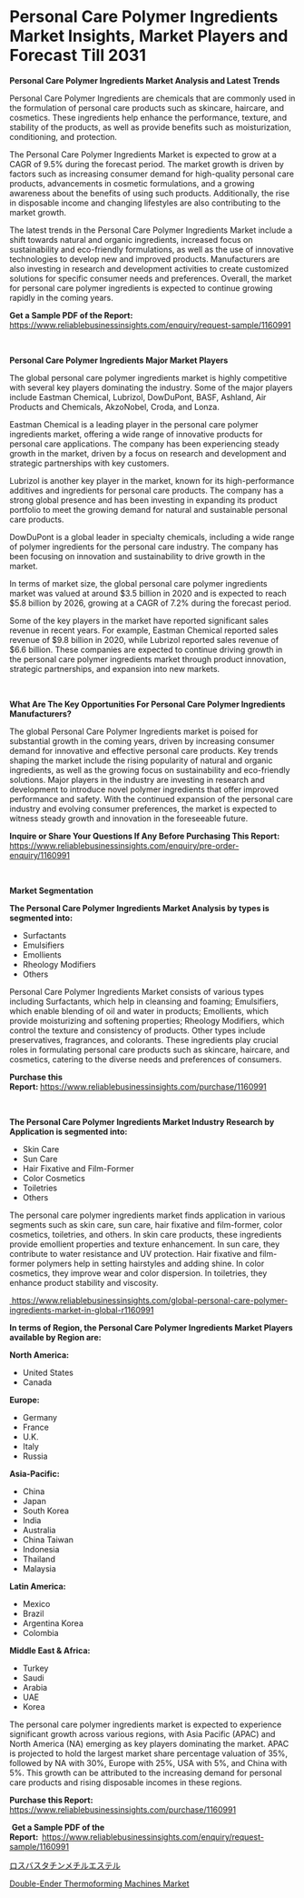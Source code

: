 <p><h1>Personal Care Polymer Ingredients Market Insights, Market Players and Forecast Till 2031</h1></p><p><strong>Personal Care Polymer Ingredients Market Analysis and Latest Trends</strong></p>
<p><p>Personal Care Polymer Ingredients are chemicals that are commonly used in the formulation of personal care products such as skincare, haircare, and cosmetics. These ingredients help enhance the performance, texture, and stability of the products, as well as provide benefits such as moisturization, conditioning, and protection.</p><p>The Personal Care Polymer Ingredients Market is expected to grow at a CAGR of 9.5% during the forecast period. The market growth is driven by factors such as increasing consumer demand for high-quality personal care products, advancements in cosmetic formulations, and a growing awareness about the benefits of using such products. Additionally, the rise in disposable income and changing lifestyles are also contributing to the market growth.</p><p>The latest trends in the Personal Care Polymer Ingredients Market include a shift towards natural and organic ingredients, increased focus on sustainability and eco-friendly formulations, as well as the use of innovative technologies to develop new and improved products. Manufacturers are also investing in research and development activities to create customized solutions for specific consumer needs and preferences. Overall, the market for personal care polymer ingredients is expected to continue growing rapidly in the coming years.</p></p>
<p><strong>Get a Sample PDF of the Report:&nbsp;</strong> <a href="https://www.reliablebusinessinsights.com/enquiry/request-sample/1160991">https://www.reliablebusinessinsights.com/enquiry/request-sample/1160991</a></p>
<p>&nbsp;</p>
<p><strong>Personal Care Polymer Ingredients Major Market Players</strong></p>
<p><p>The global personal care polymer ingredients market is highly competitive with several key players dominating the industry. Some of the major players include Eastman Chemical, Lubrizol, DowDuPont, BASF, Ashland, Air Products and Chemicals, AkzoNobel, Croda, and Lonza.</p><p>Eastman Chemical is a leading player in the personal care polymer ingredients market, offering a wide range of innovative products for personal care applications. The company has been experiencing steady growth in the market, driven by a focus on research and development and strategic partnerships with key customers.</p><p>Lubrizol is another key player in the market, known for its high-performance additives and ingredients for personal care products. The company has a strong global presence and has been investing in expanding its product portfolio to meet the growing demand for natural and sustainable personal care products.</p><p>DowDuPont is a global leader in specialty chemicals, including a wide range of polymer ingredients for the personal care industry. The company has been focusing on innovation and sustainability to drive growth in the market.</p><p>In terms of market size, the global personal care polymer ingredients market was valued at around $3.5 billion in 2020 and is expected to reach $5.8 billion by 2026, growing at a CAGR of 7.2% during the forecast period.</p><p>Some of the key players in the market have reported significant sales revenue in recent years. For example, Eastman Chemical reported sales revenue of $9.8 billion in 2020, while Lubrizol reported sales revenue of $6.6 billion. These companies are expected to continue driving growth in the personal care polymer ingredients market through product innovation, strategic partnerships, and expansion into new markets.</p></p>
<p>&nbsp;</p>
<p><strong>What Are The Key Opportunities For Personal Care Polymer Ingredients Manufacturers?</strong></p>
<p><p>The global Personal Care Polymer Ingredients market is poised for substantial growth in the coming years, driven by increasing consumer demand for innovative and effective personal care products. Key trends shaping the market include the rising popularity of natural and organic ingredients, as well as the growing focus on sustainability and eco-friendly solutions. Major players in the industry are investing in research and development to introduce novel polymer ingredients that offer improved performance and safety. With the continued expansion of the personal care industry and evolving consumer preferences, the market is expected to witness steady growth and innovation in the foreseeable future.</p></p>
<p><strong>Inquire or Share Your Questions If Any Before Purchasing This Report:</strong> <a href="https://www.reliablebusinessinsights.com/enquiry/pre-order-enquiry/1160991">https://www.reliablebusinessinsights.com/enquiry/pre-order-enquiry/1160991</a></p>
<p>&nbsp;</p>
<p><strong>Market Segmentation</strong></p>
<p><strong>The Personal Care Polymer Ingredients Market Analysis by types is segmented into:</strong></p>
<p><ul><li>Surfactants</li><li>Emulsifiers</li><li>Emollients</li><li>Rheology Modifiers</li><li>Others</li></ul></p>
<p><p>Personal Care Polymer Ingredients Market consists of various types including Surfactants, which help in cleansing and foaming; Emulsifiers, which enable blending of oil and water in products; Emollients, which provide moisturizing and softening properties; Rheology Modifiers, which control the texture and consistency of products. Other types include preservatives, fragrances, and colorants. These ingredients play crucial roles in formulating personal care products such as skincare, haircare, and cosmetics, catering to the diverse needs and preferences of consumers.</p></p>
<p><strong>Purchase this Report:&nbsp;</strong><a href="https://www.reliablebusinessinsights.com/purchase/1160991">https://www.reliablebusinessinsights.com/purchase/1160991</a></p>
<p>&nbsp;</p>
<p><strong>The Personal Care Polymer Ingredients Market Industry Research by Application is segmented into:</strong></p>
<p><ul><li>Skin Care</li><li>Sun Care</li><li>Hair Fixative and Film-Former</li><li>Color Cosmetics</li><li>Toiletries</li><li>Others</li></ul></p>
<p><p>The personal care polymer ingredients market finds application in various segments such as skin care, sun care, hair fixative and film-former, color cosmetics, toiletries, and others. In skin care products, these ingredients provide emollient properties and texture enhancement. In sun care, they contribute to water resistance and UV protection. Hair fixative and film-former polymers help in setting hairstyles and adding shine. In color cosmetics, they improve wear and color dispersion. In toiletries, they enhance product stability and viscosity.</p></p>
<p><a href="https://www.reliablebusinessinsights.com/global-personal-care-polymer-ingredients-market-in-global-r1160991">&nbsp;https://www.reliablebusinessinsights.com/global-personal-care-polymer-ingredients-market-in-global-r1160991</a></p>
<p><strong>In terms of Region, the Personal Care Polymer Ingredients Market Players available by Region are:</strong></p>
<p>
    <p> <strong> North America: </strong>
        <ul>
            <li>United States</li>
            <li>Canada</li>
        </ul>
        </p> 
    <p> <strong> Europe: </strong>
        <ul>
            <li>Germany</li>
            <li>France</li>
            <li>U.K.</li>
            <li>Italy</li>
            <li>Russia</li>
        </ul>
        </p> 
    <p> <strong> Asia-Pacific: </strong>
        <ul>
            <li>China</li>
            <li>Japan</li>
            <li>South Korea</li>
            <li>India</li>
            <li>Australia</li>
            <li>China Taiwan</li>
            <li>Indonesia</li>
            <li>Thailand</li>
            <li>Malaysia</li>
        </ul>
        </p> 
    <p> <strong> Latin America: </strong>
        <ul>
            <li>Mexico</li>
            <li>Brazil</li>
            <li>Argentina Korea</li>
            <li>Colombia</li>
        </ul>
        </p> 
    <p> <strong> Middle East & Africa: </strong>
        <ul>
            <li>Turkey</li>
            <li>Saudi</li>
            <li>Arabia</li>
            <li>UAE</li>
            <li>Korea</li>
        </ul>
    </p>
    </p>
<p><p>The personal care polymer ingredients market is expected to experience significant growth across various regions, with Asia Pacific (APAC) and North America (NA) emerging as key players dominating the market. APAC is projected to hold the largest market share percentage valuation of 35%, followed by NA with 30%, Europe with 25%, USA with 5%, and China with 5%. This growth can be attributed to the increasing demand for personal care products and rising disposable incomes in these regions.</p></p>
<p><strong>Purchase this Report: </strong><a href="https://www.reliablebusinessinsights.com/purchase/1160991">https://www.reliablebusinessinsights.com/purchase/1160991</a></p>
<p>&nbsp;<strong>Get a Sample PDF of the Report:&nbsp;&nbsp;</strong><a href="https://www.reliablebusinessinsights.com/enquiry/request-sample/1160991">https://www.reliablebusinessinsights.com/enquiry/request-sample/1160991</a></p>
<p><strong></strong></p>
<p><p><a href="https://github.com/NovaStamm2023/Market-Research-Report-List-1/blob/main/148508388858.md">ロスバスタチンメチルエステル</a></p><p><a href="https://github.com/nancykennedykellievqfqt2/Market-Research-Report-List-2/blob/main/double-ender-thermoforming-machines-market.md">Double-Ender Thermoforming Machines Market</a></p></p>